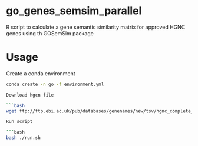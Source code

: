 # go_genes_semsim_parallel
R script to calculate a gene semantic similarity matrix for approved HGNC genes using th GOSemSim package 

# Usage
Create a conda environment

```bash
conda create -n go -f environment.yml

Download hgcn file

```bash
wget ftp://ftp.ebi.ac.uk/pub/databases/genenames/new/tsv/hgnc_complete_set.txt

Run script

```bash
bash ./run.sh
